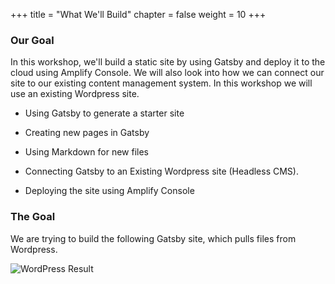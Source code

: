 +++
title = "What We'll Build"
chapter = false
weight = 10
+++

### Our Goal
In this workshop, we'll build a static site by using Gatsby and deploy it to the cloud using Amplify Console. We will also look into how we can connect our site to our existing content management system. In this workshop we will use an existing Wordpress site.

* Using Gatsby to generate a starter site

* Creating new pages in Gatsby

* Using Markdown for new files

* Connecting Gatsby to an Existing Wordpress site (Headless CMS).

* Deploying the site using Amplify Console

### The Goal

We are trying to build the following Gatsby site, which pulls files from Wordpress.

![WordPress Result](/images/wordpress-2.png)